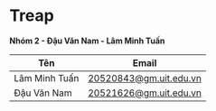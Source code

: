# Treap
**Nhóm 2 - Đậu Văn Nam - Lâm Minh Tuấn** <br />
 <table>
        <thead>
            <th>Tên</th>
            <th>Email</th>
        </thead>
        <tbody>
        <tr>
            <td>Lâm Minh Tuấn</td>
            <td><a href="mailto:20520843@gm.uit.edu.vn">20520843@gm.uit.edu.vn</a></td>
        </tr>
        <tr>
            <td>Đậu Văn Nam</td>
            <td><a href="mailto:20521626@gm.uit.edu.vn">20521626@gm.uit.edu.vn</a></td>
        </tr>
        </tbody>
    </table>
